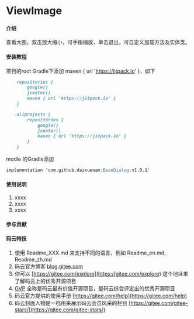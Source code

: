 # ViewImage

#### 介绍
查看大图，双击放大缩小，可手指缩放，单击退出。可自定义加载方法及实体类。

#### 安装教程

项目的root Gradle下添加 maven { url 'https://jitpack.io' }，如下

```markdown
    repositories {
        google()
        jcenter()
        maven { url 'https://jitpack.io' }
    }

    allprojects {
        repositories {
            google()
            jcenter()
            maven { url 'https://jitpack.io' }
        }
    }
```
modle 的Gradle添加

```markdown
implementation 'com.github.daixuenan:BaseDialog:v1.0.1'
```

#### 使用说明

1. xxxx
2. xxxx
3. xxxx

#### 参与贡献


#### 码云特技

1. 使用 Readme\_XXX.md 来支持不同的语言，例如 Readme\_en.md, Readme\_zh.md
2. 码云官方博客 [blog.gitee.com](https://blog.gitee.com)
3. 你可以 [https://gitee.com/explore](https://gitee.com/explore) 这个地址来了解码云上的优秀开源项目
4. [GVP](https://gitee.com/gvp) 全称是码云最有价值开源项目，是码云综合评定出的优秀开源项目
5. 码云官方提供的使用手册 [https://gitee.com/help](https://gitee.com/help)
6. 码云封面人物是一档用来展示码云会员风采的栏目 [https://gitee.com/gitee-stars/](https://gitee.com/gitee-stars/)